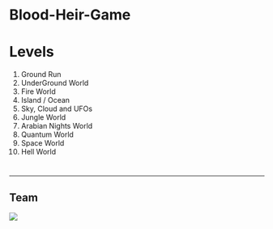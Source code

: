 # Blood-Heir-Game

# Levels

1) Ground Run
2) UnderGround World
3) Fire World
4) Island / Ocean
5) Sky, Cloud and UFOs
6) Jungle World
7) Arabian Nights World
8) Quantum World
9) Space World
10) Hell World

# 

---
## Team
<a href="https://github.com/Rohit-Solanki-6105/Project1-Game/graphs/contributors">
  <img src="https://contrib.rocks/image?repo=Rohit-Solanki-6105/Project1-Game" />
</a>

<!--<a href="https://github.com/angular/angular-ja/graphs/contributors">
  <img src="https://contrib.rocks/image?repo=angular/angular-ja" />
</a>
-->

